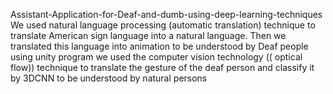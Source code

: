 Assistant-Application-for-Deaf-and-dumb-using-deep-learning-techniques
We used natural language processing (automatic translation) technique to translate American sign language into a natural language.
Then we translated this language into animation to be understood by Deaf people using unity program
we used the computer vision technology (( optical flow)) technique to translate the gesture of the deaf person
and classify it by 3DCNN to be understood by natural persons
